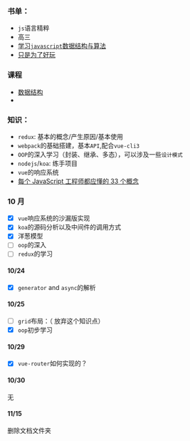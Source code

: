 ### 书单：

-   `js`语言精粹
-   高三
-   [学习`javascript`数据结构与算法](https://book.douban.com/subject/26639401/)
-   [只是为了好玩](https://book.douban.com/subject/25930025/)

### 课程

-   [数据结构](http://www.xuetangx.com/courses/course-v1:TsinghuaX+30240184+2015_T2/about)
-

### 知识：

-   `redux`: 基本的概念/产生原因/基本使用
-   `webpack`的基础搭建，基本`API`,配合`vue-cli3`
-   `OOP`的深入学习（封装、继承、多态），可以涉及一些`设计模式`
-   `nodejs`/`koa`: 练手项目
-   `vue`的响应系统
-   [每个 JavaScript 工程师都应懂的 33 个概念](https://github.com/stephentian/33-js-concepts)

### 10 月

-   [x] `vue`响应系统的沙漏版实现
-   [x] `koa`的源码分析以及中间件的调用方式
-   [x] 洋葱模型
-   [ ] `oop`的深入
-   [ ] `redux`的学习

#### 10/24

-   [x] `generator` and `async`的解析

#### 10/25

-   [ ] `grid`布局：（ 放弃这个知识点）
-   [x] `oop`初步学习

#### 10/29

-   [x] `vue-router`如何实现的？

#### 10/30

无

#### 11/15

删除文档文件夹
